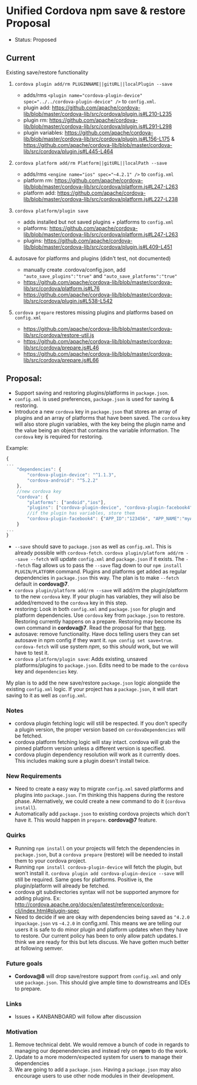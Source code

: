 # Unified Cordova npm save & restore Proposal
- Status: Proposed

## Current

Existing save/restore functionality

1. `cordova plugin add/rm PLUGINNAME||gitURL||localPlugin --save`
    - adds/rms `<plugin name="cordova-plugin-device" spec="../../cordova-plugin-device" />` to `config.xml`.
    - plugin add: https://github.com/apache/cordova-lib/blob/master/cordova-lib/src/cordova/plugin.js#L210-L235
    - plugin rm: https://github.com/apache/cordova-lib/blob/master/cordova-lib/src/cordova/plugin.js#L291-L298
    - plugin variables: https://github.com/apache/cordova-lib/blob/master/cordova-lib/src/cordova/plugin.js#L156-L175 & https://github.com/apache/cordova-lib/blob/master/cordova-lib/src/cordova/plugin.js#L445-L464

2. `cordova platform add/rm Platform||gitURL||localPath --save`
    - adds/rms `<engine name="ios" spec="~4.2.1" />` to `config.xml`
    - platform rm: https://github.com/apache/cordova-lib/blob/master/cordova-lib/src/cordova/platform.js#L247-L263
    - platform add: https://github.com/apache/cordova-lib/blob/master/cordova-lib/src/cordova/platform.js#L227-L238

3. `cordova platform/plugin save`
    - adds installed but not saved plugins + platforms to `config.xml`
    - platforms: https://github.com/apache/cordova-lib/blob/master/cordova-lib/src/cordova/platform.js#L247-L263
    - plugins: https://github.com/apache/cordova-lib/blob/master/cordova-lib/src/cordova/plugin.js#L409-L451

4. autosave for platforms and plugins (didn't test, not documented)
    - manually create .cordova/config.json, add `"auto_save_plugins":"true"` and `"auto_save_platforms":"true"`
    - https://github.com/apache/cordova-lib/blob/master/cordova-lib/src/cordova/platform.js#L76
    - https://github.com/apache/cordova-lib/blob/master/cordova-lib/src/cordova/plugin.js#L538-L542
 
5. `cordova prepare` restores missing plugins and platforms based on `config.xml`
    - https://github.com/apache/cordova-lib/blob/master/cordova-lib/src/cordova/restore-util.js
    - https://github.com/apache/cordova-lib/blob/master/cordova-lib/src/cordova/prepare.js#L46
    - https://github.com/apache/cordova-lib/blob/master/cordova-lib/src/cordova/prepare.js#L66

## Proposal:

* Support saving and restoring plugins/platforms in `package.json`. 
* `config.xml` is used preferences, `package.json` is used for saving & restoring.
* Introduce a new `cordova` key in `package.json` that stores an array of plugins and an array of platforms that have been saved. The `cordova` key will also store plugin variables, with the key being the plugin name and the value being an object that contains the variable information. The `cordova` key is required for restoring.

Example: 
```javascript
{
...
    "dependencies": {
        "cordova-plugin-device": "^1.1.3",
        "cordova-android": "^5.2.2" 
    },
    //new cordova key
    "cordova": {
        "platforms": ["andoid","ios"],
        "plugins": ["cordova-plugin-device", "cordova-plugin-facebook4"],
        //if the plugin has variables, store them
        "cordova-plugin-facebook4": {"APP_ID":"123456", "APP_NAME":"myApp"}
    }
...
}
```

* `--save` should save to `package.json` as well as `config.xml`. This is already possible with `cordova-fetch`. `cordova plugin/platform add/rm --save --fetch` will update `config.xml` and `package.json` if it exists. The `--fetch` flag allows us to pass the `--save` flag down to our `npm install PLUGIN/PLATFORM` command. Plugins and platforms get added as regular dependencies in `package.json` this way. The plan is to make `--fetch` default in **cordova@7**.
* `cordova plugin/platform add/rm --save` will add/rm the plugin/platform to the new `cordova` key. If your plugin has variables, they will also be added/removed to the `cordova` key in this step.
* restoring:  Look in both `config.xml` and `package.json` for plugin and platform dependencies. Use `cordova` key from `package.json` to restore. Restoring currently happens on a prepare. Restoring may become its own command in **cordova@7**. Read the proposal for that [here](https://github.com/cordova/cordova-discuss/pull/5://github.com/cordova/cordova-discuss/pull/54). 
* autosave: remove functionality. Have docs telling users they can set autosave in npm config if they want it. `npm config set save=true`. `cordova-fetch` will use system *npm*, so this *should* work, but we will have to test it.
* `cordova platform/plugin save`: Adds existing, unsaved platforms/plugins to `package.json`. Edits need to be made to the `cordova` key and `dependencies` key.

My plan is to add the new save/restore `package.json` logic alongside the existing `config.xml` logic. If your project has a `package.json`, it will start saving to it as well as `config.xml`. 

### Notes

* cordova plugin fetching logic will still be respected. If you don't specify a plugin version, the proper version based on `cordovaDependencies` will be fetched.
* cordova platform fetching logic will stay intact. cordova will grab the pinned platform version unless a different version is specified.
* cordova plugin dependency resolution will work as it currently does. This includes making sure a plugin doesn't install twice. 

### New Requirements

* Need to create a easy way to migrate `config.xml` saved platforms and plugins into `package.json`. I'm thinking this happens during the restore phase. Alternatively, we could create a new command to do it (`cordova install`).
* Automatically add `package.json` to existing cordova projects which don't have it. This would happen in `prepare`. **cordova@7** feature.

### Quirks

* Running `npm install` on your projects will fetch the dependencies in `package.json`, but a `cordova prepare` (restore) will be needed to install them to your cordova project.
* Running `npm install cordova-plugin-device` will fetch the plugin, but won't install it. `cordova plugin add cordova-plugin-device --save` will still be required. Same goes for platforms. Positive is, the plugin/platform will already be fetched.
* cordova git subdirectories syntax will not be supported anymore for adding plugins. Ex: http://cordova.apache.org/docs/en/latest/reference/cordova-cli/index.html#plugin-spec
* Need to decide if we are okay with dependencies being saved as `^4.2.0` in`package.json` vs `~4.2.0` in config.xml. This means we are telling our users it is safe to do minor plugin and platform updates when they have to restore. Our current policy has been to only allow patch updates. I think we are ready for this but lets discuss. We have gotten much better at following semver. 

### Future goals

* **Cordova@8** will drop save/restore support from `config.xml` and only use `package.json`. This should give ample time to downstreams and IDEs to prepare.

### Links

* Issues + KANBANBOARD will follow after discussion

### Motivation

1) Remove technical debt. We would remove a bunch of code in regards to managing our depenendencies and instead rely on **npm** to do the work.
2) Update to a more modern/expected system for users to manage their dependencies
3) We are going to add a `package.json`. Having a `package.json` may also encourage users to use other node modules in their development.
